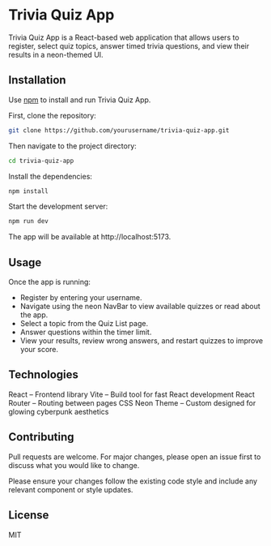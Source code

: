# Trivia Quiz App

Trivia Quiz App is a React-based web application that allows users to register, select quiz topics, answer timed trivia questions, and view their results in a neon-themed UI.

## Installation

Use [npm](https://www.npmjs.com/) to install and run Trivia Quiz App.

First, clone the repository:

```bash
git clone https://github.com/yourusername/trivia-quiz-app.git
```
Then navigate to the project directory:
```bash
cd trivia-quiz-app
```
Install the dependencies:
```bash
npm install
```
Start the development server:
```bash
npm run dev
```
The app will be available at http://localhost:5173.

## Usage
Once the app is running:
- Register by entering your username.
- Navigate using the neon NavBar to view available quizzes or read about the app.
- Select a topic from the Quiz List page.
- Answer questions within the timer limit.
- View your results, review wrong answers, and restart quizzes to improve your score.

## Technologies
React – Frontend library
Vite – Build tool for fast React development
React Router – Routing between pages
CSS Neon Theme – Custom designed for glowing cyberpunk aesthetics

## Contributing
Pull requests are welcome. For major changes, please open an issue first to discuss what you would like to change.

Please ensure your changes follow the existing code style and include any relevant component or style updates.

## License
MIT
